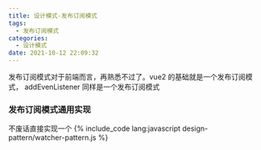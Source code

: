 ```yaml
---
title: 设计模式-发布订阅模式
tags:
  - 发布订阅模式
categories:
  - 设计模式
date: 2021-10-12 22:09:32
---
```


发布订阅模式对于前端而言，再熟悉不过了。vue2 的基础就是一个发布订阅模式， addEvenListener 同样是一个发布订阅模式

### 发布订阅模式通用实现

不废话直接实现一个
{% include_code lang:javascript design-pattern/watcher-pattern.js %}
